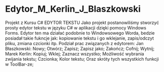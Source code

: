# Edytor_M_Kerlin_J_Blaszkowski
Projekt z Kursu C#
EDYTOR TEKSTU
Jako projekt postanowiliśmy stworzyć prosty edytor tekstu w języku C# w aplikacji dzięki pomocy Windows Forms. Edytor ten ma działać podobnie to Windowsowego Worda, bedzie posiadał takie fukncje jak: kopiowanie tekstu i go wklejanie, zapis/odczyt pliku, zmiana czcionki itp.
Podział prac związanych z edytorem:
Jan Błaszkowski:
Nowy;
Otwórz;
Zapisz;
Zapisz jako;
Zakończ;
Cofnij;
Wytnij;
Marek Kerlin:
Kopiuj;
Wklej;
Zaznacz wszystko;
Możliwość wybrania zwijania tekstu;
Czcionka;
Kolor tekstu;
Oraz skróty tych wszystkich  funkcji w ToolBar-ze;
